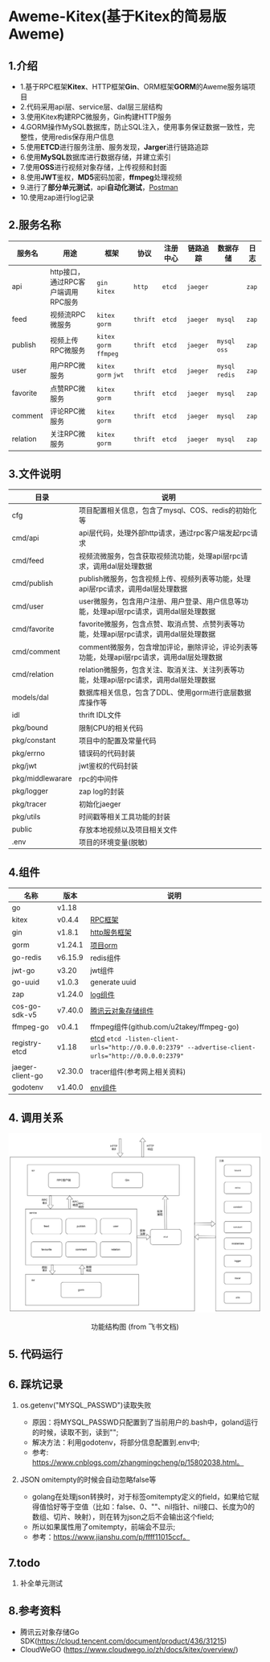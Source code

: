# Aweme-Kitex(基于Kitex的简易版Aweme)
## 1.介绍

- 1.基于RPC框架**Kitex**、HTTP框架**Gin**、ORM框架**GORM**的Aweme服务端项目
- 2.代码采用api层、service层、dal层三层结构
- 3.使用Kitex构建RPC微服务，Gin构建HTTP服务
- 4.GORM操作MySQL数据库，防止SQL注入，使用事务保证数据一致性，完整性，使用redis保存用户信息
- 5.使用**ETCD**进行服务注册、服务发现，**Jarger**进行链路追踪
- 6.使用**MySQL**数据库进行数据存储，并建立索引
- 7.使用**OSS**进行视频对象存储，上传视频和封面
- 8.使用**JWT**鉴权，**MD5**密码加密，**ffmpeg**处理视频
- 9.进行了**部分单元测试**，api**自动化测试**，[Postman](https://api.postman.com/collections/22021660-83a8235f-4e00-48e7-ab5f-88c62b61c47c?access_key=PMAT-01GS5K8MV2RF39KMPE3MG5QTV9)
- 10.使用zap进行log记录
## 2.服务名称

| 服务名   | 用途                               | 框架                    | 协议  | 注册中心 | 链路追踪 | 数据存储            | 日志    |
| -------- | ---------------------------------- | ----------------------- |-----| -------- | -------- |-----------------|-------|
| api      | http接口，通过RPC客户端调用RPC服务 | `gin` `kitex`           | `http` | `etcd`   | `jaeger` |                 | `zap` |
| feed     | 视频流RPC微服务                    | `kitex` `gorm`          | `thrift` | `etcd`   | `jaeger` | `mysql`         | `zap` |
| publish  | 视频上传RPC微服务                  | `kitex` `gorm` `ffmpeg` | `thrift` | `etcd`   | `jaeger` | `mysql` `oss`   | `zap` |
| user     | 用户RPC微服务                      | `kitex` `gorm` `jwt`    | `thrift` | `etcd`   | `jaeger` | `mysql` `redis` | `zap` |
| favorite | 点赞RPC微服务                      | `kitex` `gorm`          | `thrift` | `etcd`   | `jaeger` | `mysql`         | `zap` |
| comment  | 评论RPC微服务                      | `kitex` `gorm`          | `thrift` | `etcd`   | `jaeger` | `mysql`         | `zap` |
| relation | 关注RPC微服务                      | `kitex` `gorm`          | `thrift` | `etcd`   | `jaeger` | `mysql`         | `zap` |
## 3.文件说明
| 目录               | 说明                                                    |
|------------------|-------------------------------------------------------|
| cfg              | 项目配置相关信息，包含了mysql、COS、redis的初始化等                      | 
| cmd/api          | api层代码，处理外部http请求，通过rpc客户端发起rpc请求                     |
| cmd/feed         | 视频流微服务，包含获取视频流功能，处理api层rpc请求，调用dal层处理数据               |
| cmd/publish      | publish微服务，包含视频上传、视频列表等功能，处理api层rpc请求，调用dal层处理数据      |
| cmd/user         | user微服务，包含用户注册、用户登录、用户信息等功能，处理api层rpc请求，调用dal层处理数据    |
| cmd/favorite     | favorite微服务，包含点赞、取消点赞、点赞列表等功能，处理api层rpc请求，调用dal层处理数据  |
| cmd/comment      | comment微服务，包含增加评论，删除评论，评论列表等功能，处理api层rpc请求，调用dal层处理数据 |
| cmd/relation     | relation微服务，包含关注、取消关注、关注列表等功能，处理api层rpc请求，调用dal层处理数据  |
| models/dal       | 数据库相关信息，包含了DDL、使用gorm进行底层数据库操作等                       |
| idl              | thrift IDL文件                                          |
| pkg/bound        | 限制CPU的相关代码                                            |
| pkg/constant     | 项目中的配置及常量代码                                           |
| pkg/errno        | 错误码的代码封装                                              |
| pkg/jwt          | jwt鉴权的代码封装                                            |
| pkg/middlewarare | rpc的中间件                                               |
| pkg/logger       | zap log的封装                                            |
| pkg/tracer       | 初始化jaeger                                             |
| pkg/utils        | 时间戳等相关工具功能的封装                                         |
| public           | 存放本地视频以及项目相关文件                                                
| .env             | 项目的环境变量(脱敏)                                                

## 4.组件
| 名称               | 版本      | 说明                                                    |
|------------------|---------|-------------------------------------------------------|
| go               | v1.18   |    
| kitex            | v0.4.4  | [RPC框架](https://www.cloudwego.io/zh/docs/kitex/)   
| gin              | v1.8.1  | [http服务框架](https://gin-gonic.com/zh-cn/)   
| gorm             | v1.24.1 | [项目orm](https://www.kancloud.cn/sliver_horn/gorm/1861153)   
| go-redis         | v6.15.9 | redis组件
| jwt-go           | v3.20   | jwt组件   
| go-uuid          | v1.0.3  | generate uuid   
| zap              | v1.24.0 | [log组件](https://segmentfault.com/a/1190000022461706)   
| cos-go-sdk-v5    | v7.40.0 | [腾讯云对象存储组件](https://cloud.tencent.com/document/product/436/31215)   
| ffmpeg-go        | v0.4.1  | ffmpeg组件(github.com/u2takey/ffmpeg-go)   
| registry-etcd    | v1.18   | [etcd](https://blog.csdn.net/weixin_41760738/article/details/115768806)   ```etcd -listen-client-urls="http://0.0.0.0:2379" --advertise-client-urls="http://0.0.0.0:2379"```  
| jaeger-client-go | v2.30.0 | tracer组件(参考网上相关资料)   
| godotenv         | v1.40.0 | [env组件](https://www.cnblogs.com/zhangmingcheng/p/15802038.html)   
## 4. 调用关系
![调用关系图](caller.jpg)
<center>功能结构图 (from 飞书文档)</center>


## 5. 代码运行
## 6. 踩坑记录
1. os.getenv("MYSQL_PASSWD")读取失败 
   - 原因：将MYSQL_PASSWD只配置到了当前用户的.bash中，goland运行的时候，读取不到，读到"";
   - 解决方法：利用godotenv，将部分信息配置到.env中; 
   - 参考: https://www.cnblogs.com/zhangmingcheng/p/15802038.html。


2. JSON omitempty的时候会自动忽略false等 
   - golang在处理json转换时，对于标签omitempty定义的field，如果给它赋得值恰好等于空值（比如：false、0、""、nil指针、nil接口、长度为0的数组、切片、映射），则在转为json之后不会输出这个field;
   - 所以如果属性用了omitempty，前端会不显示;
   - 参考：https://www.jianshu.com/p/ffff11015ccf。
## 7.todo
1. 补全单元测试

## 8.参考资料
   - 腾讯云对象存储Go SDK(https://cloud.tencent.com/document/product/436/31215)
   - CloudWeGO (https://www.cloudwego.io/zh/docs/kitex/overview/)
